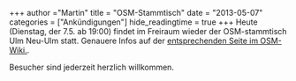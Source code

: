 +++
author ="Martin"
title = "OSM-Stammtisch"
date = "2013-05-07"
categories = ["Ankündigungen"]
hide_readingtime = true
+++
Heute (Dienstag, der 7.5. ab 19:00) findet im Freiraum wieder der OSM-stammtisch Ulm Neu-Ulm statt. Genauere Infos auf der [entsprechenden Seite im OSM-Wiki.](http://wiki.openstreetmap.org/wiki/Ulm_Neu-Ulm/Stammtisch).

Besucher sind jederzeit herzlich willkommen.
